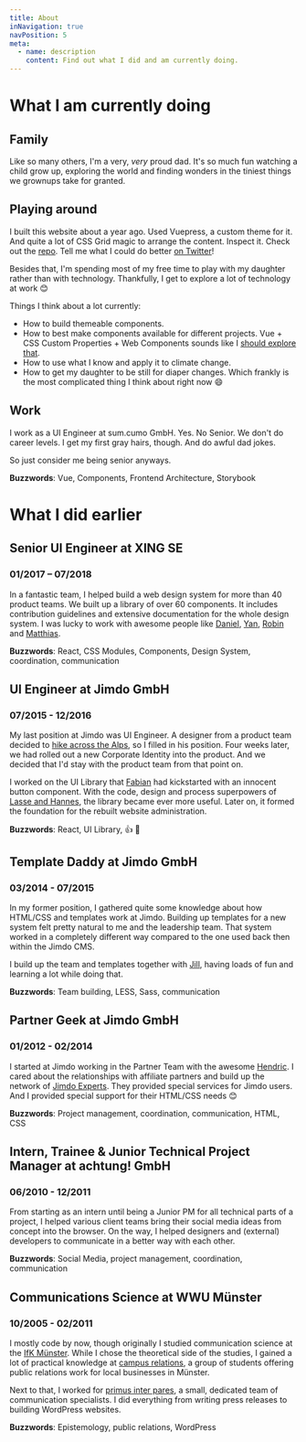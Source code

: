 ```yaml
---
title: About
inNavigation: true
navPosition: 5
meta:
  - name: description
    content: Find out what I did and am currently doing.
---
```


# What I am currently doing

<article>

## Family

Like so many others, I'm a very, _very_ proud dad. It's so much fun watching a child grow up, exploring the world and finding wonders in the tiniest things we grownups take for granted.

</article>

<article>

## Playing around

I built this website about a year ago. Used Vuepress, a custom theme for it. And quite a lot of CSS Grid magic to arrange the content. Inspect it. Check out the [repo](http://github.com/herrBertling/herrsiering.de/). Tell me what I could do better [on Twitter](https://twitter.com/HerrBertling/)!

Besides that, I'm spending most of my free time to play with my daughter rather than with technology. Thankfully, I get to explore a lot of technology at work :blush:

Things I think about a lot currently:

- How to build themeable components.
- How to best make components available for different projects. Vue + CSS Custom Properties + Web Components sounds like I [should explore that](https://twitter.com/HerrBertling/status/1164191715563114496).
- How to use what I know and apply it to climate change.
- How to get my daughter to be still for diaper changes. Which frankly is the most complicated thing I think about right now :smile:

</article>

<article>

## Work

I work as a UI Engineer at sum.cumo GmbH. Yes. No Senior. We don't do career levels. I get my first gray hairs, though. And do awful dad jokes.

So just consider me being senior anyways.

**Buzzwords**: Vue, Components, Frontend Architecture, Storybook

</article>

# What I did earlier

<article>

## Senior UI Engineer at XING SE

### 01/2017 – 07/2018

In a fantastic team, I helped build a web design system for more than 40 product teams. We built up a library of over 60 components. It includes contribution guidelines and extensive documentation for the whole design system. I was lucky to work with awesome people like [Daniel](https://twitter.com/dmbch), [Yan](https://twitter.com/yanwalton), [Robin](https://twitter.com/RobinDrexler/) and [Matthias](https://twitter.com/aithir).

**Buzzwords**: React, CSS Modules, Components, Design System, coordination, communication

</article>
<article>

## UI Engineer at Jimdo GmbH

### 07/2015 - 12/2016

My last position at Jimdo was UI Engineer. A designer from a product team decided to [hike across the Alps](https://www.youtube.com/watch?v=kVvmYZPWO1g), so I filled in his position. Four weeks later, we had rolled out a new Corporate Identity into the product. And we decided that I'd stay with the product team from that point on.

I worked on the UI Library that [Fabian](https://afknapping.de/) had kickstarted with an innocent button component. With the code, design and process superpowers of [Lasse and Hannes](https://mutualistic.systems/), the library became ever more useful. Later on, it formed the foundation for the rebuilt website administration.

**Buzzwords**: React, UI Library, 👍 🚀

</article>
<article>

## Template Daddy at Jimdo GmbH

### 03/2014 - 07/2015

In my former position, I gathered quite some knowledge about how HTML/CSS and templates work at Jimdo. Building up templates for a new system felt pretty natural to me and the leadership team. That system worked in a completely different way compared to the one used back then within the Jimdo CMS.

I build up the team and templates together with [Jill](https://www.jillheyer.com/), having loads of fun and learning a lot while doing that.

**Buzzwords**: Team building, LESS, Sass, communication

</article>
<article>

## Partner Geek at Jimdo GmbH

### 01/2012 - 02/2014

I started at Jimdo working in the Partner Team with the awesome [Hendric](https://twitter.com/hendricruesch). I cared about the relationships with affiliate partners and build up the network of [Jimdo Experts](https://experts.jimdo.com/). They provided special services for Jimdo users. And I provided special support for their HTML/CSS needs 😊

**Buzzwords**: Project management, coordination, communication, HTML, CSS

</article>
<article>

## Intern, Trainee & Junior Technical Project Manager at achtung! GmbH

### 06/2010 - 12/2011

From starting as an intern until being a Junior PM for all technical parts of a project, I helped various client teams bring their social media ideas from concept into the browser. On the way, I helped designers and (external) developers to communicate in a better way with each other.

**Buzzwords**: Social Media, project management, coordination, communication

</article>

<article>

## Communications Science at WWU Münster

### 10/2005 - 02/2011

I mostly code by now, though originally I studied communication science at the [IfK Münster](https://www.uni-muenster.de/Kowi/). While I chose the theoretical side of the studies, I gained a lot of practical knowledge at [campus relations](https://campusrelations.jimdo.com/), a group of students offering public relations work for local businesses in Münster.

Next to that, I worked for [primus inter pares](https://www.pr-ip.de/), a small, dedicated team of communication specialists. I did everything from writing press releases to building WordPress websites.

**Buzzwords**: Epistemology, public relations, WordPress

</article>
